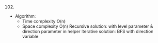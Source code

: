 102.

- Algorithm:
  - Time complexity O(n)
  - Space complexity O(n)
    Recursive solution: with level parameter & direction parameter in helper
    Iterative solution: BFS with direction variable
